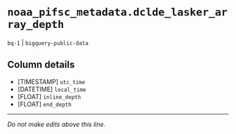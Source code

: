 # `noaa_pifsc_metadata.dclde_lasker_array_depth`
`bq-1` | `bigquery-public-data`

## Column details
* [TIMESTAMP] `utc_time`
* [DATETIME]  `local_time`
* [FLOAT]     `inline_depth`
* [FLOAT]     `end_depth`

-------------------------------------------------------------------------------
*Do not make edits above this line.*
